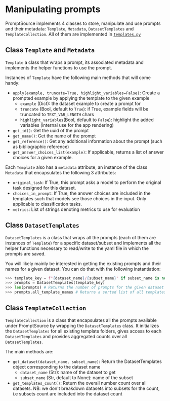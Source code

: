 # Manipulating prompts
PromptSource implements 4 classes to store, manipulate and use prompts and their metadata: `Template`, `Metadata`, `DatasetTemplates` and `TemplateCollection`. All of them are implemented in [`templates.py`](promptsource/templates.py)

## Class `Template` and `Metadata`
`Template` a class that wraps a prompt, its associated metadata and implements the helper functions to use the prompt.

Instances of `Template` have the following main methods that will come handy:
* `apply(example, truncate=True, highlight_variables=False)`: Create a prompted example by applying the template to the given example
  - `example` (Dict): the dataset example to create a prompt for
  - `truncate` (Bool, default to `True`): if True, example fields will be truncated to `TEXT_VAR_LENGTH` chars
  - `highlight_variables`(Bool, default to `False`): highlight the added variables (internal use for the app rendering)
* `get_id()`: Get the uuid of the prompt
* `get_name()`: Get the name of the prompt
* `get_reference()`: Get any additional information about the prompt (such as bibliographic reference)
* `get_answer_choices_list(example)`: If applicable, returns a list of answer choices for a given example.

Each `Template` also has a `metadata` attribute, an instance of the class `Metadata` that encapsulates the following 3 attributes:
* `original_task`: If True, this prompt asks a model to perform the original task designed for this dataset.
* `choices_in_prompt`: If True, the answer choices are included in the templates such that models see those choices in the input. Only applicable to classification tasks.
* `metrics`: List of strings denoting metrics to use for evaluation

## Class `DatasetTemplates`
`DatasetTemplates` is a class that wraps all the prompts (each of them are instances of `Template`) for a specific dataset/subset and implements all the helper functions necessary to read/write to the yaml file in which the prompts are saved.

You will likely mainly be interested in getting the existing prompts and their names for a given dataset. You can do that with the following instantiation:
```python
>>> template_key = f"{dataset_name}/{subset_name}" if subset_name is not None else dataset_name
>>> prompts = DatasetTemplates(template_key)
>>> len(prompts) # Returns the number of prompts for the given dataset
>>> prompts.all_template_names # Returns a sorted list of all templates names for this dataset
```

## Class `TemplateCollection`
`TemplateCollection` is a class that encapsulates all the prompts available under PromptSource by wrapping the `DatasetTemplates` class. It initializes the `DatasetTemplates` for all existing template folders, gives access to each `DatasetTemplates` and provides aggregated counts over all `DatasetTemplates`.

The main methods are:
* `get_dataset(dataset_name, subset_name)`: Return the DatasetTemplates object corresponding to the dataset name
  - `dataset_name` (Str): name of the dataset to get
  - `subset_name` (Str, default to None): name of the subset
* `get_templates_count()`: Return the overall number count over all datasets. NB: we don't breakdown datasets into subsets for the count, i.e subsets count are included into the dataset count
